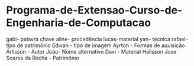 # Programa-de-Extensao-Curso-de-Engenharia-de-Computacao
gabi- palavra chave
aline- procedência
lucas-material 
yan- técnica 
rafael- tipo de patrimônio
Edivan - tipo de imagem
Ayrton - Formas de aquisição
Árlisson - Autor
João- Nome alternativo
Davi - Material
Halisson Jose Soares da Rocha - Patrimônio
